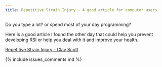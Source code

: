 ```yaml
---
title: Repetitive Strain Injury - A good article for computer users
---
```


Do you type a lot? or spend most of your day programming?

Here is a good article I found the other day that could help you prevent 
developing RSI or help you deal with it and improve your health.

[Repetitive Strain Injury - Clay Scott](http://web.eecs.umich.edu/~cscott/rsi.html)

{% include issues_comments.md %}
